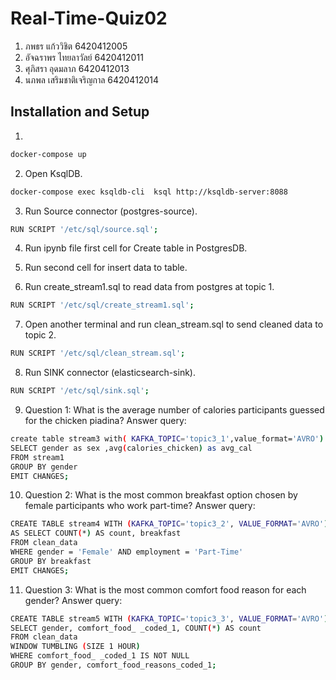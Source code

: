 # Real-Time-Quiz02
1. ภพธร แก้ววิชิต 6420412005
2. อัจฉราพร ไทยลาวัลย์ 6420412011
3. ศุภิสรา อุดมลาภ 6420412013
4. นภพล เสริมชาติเจริญกาล 6420412014

## Installation and Setup

1.
```sh
docker-compose up
```

2. Open KsqlDB.
```sh
docker-compose exec ksqldb-cli  ksql http://ksqldb-server:8088
```

3. Run Source connector (postgres-source).
```sh
RUN SCRIPT '/etc/sql/source.sql';
```

4. Run ipynb file first cell for Create table in PostgresDB. 
5. Run second cell for insert data to table.

6. Run create_stream1.sql to read data from postgres at topic 1.

```sh
RUN SCRIPT '/etc/sql/create_stream1.sql';
```

7. Open another terminal and run clean_stream.sql to send cleaned data to topic 2.
```sh
RUN SCRIPT '/etc/sql/clean_stream.sql';
```

8. Run SINK connector (elasticsearch-sink).
```sh
RUN SCRIPT '/etc/sql/sink.sql';
```

9. Question 1: What is the average number of calories participants guessed for the chicken piadina?
Answer query:
```sh
create table stream3 with( KAFKA_TOPIC='topic3_1',value_format='AVRO') AS 
SELECT gender as sex ,avg(calories_chicken) as avg_cal
FROM stream1
GROUP BY gender
EMIT CHANGES;
```

10. Question 2: What is the most common breakfast option chosen by female participants who work part-time?
Answer query:
```sh
CREATE TABLE stream4 WITH (KAFKA_TOPIC='topic3_2', VALUE_FORMAT='AVRO')
AS SELECT COUNT(*) AS count, breakfast
FROM clean_data
WHERE gender = 'Female' AND employment = 'Part-Time'
GROUP BY breakfast
EMIT CHANGES;
```

11. Question 3: What is the most common comfort food reason for each gender?
Answer query:
```sh
CREATE TABLE stream5 WITH (KAFKA_TOPIC='topic3_3', VALUE_FORMAT='AVRO') AS
SELECT gender, comfort_food_ _coded_1, COUNT(*) AS count
FROM clean_data
WINDOW TUMBLING (SIZE 1 HOUR) 
WHERE comfort_food_ _coded_1 IS NOT NULL
GROUP BY gender, comfort_food_reasons_coded_1;
```



